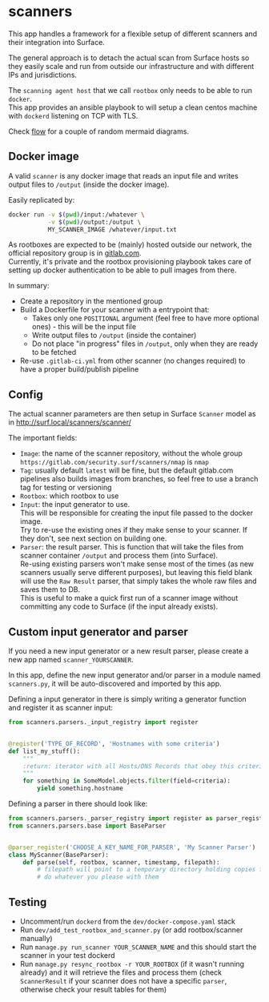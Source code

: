 # scanners

This app handles a framework for a flexible setup of different scanners and their integration into Surface.

The general approach is to detach the actual scan from Surface hosts so they easily scale and run from outside our infrastructure and with different IPs and jurisdictions.

The `scanning agent host` that we call `rootbox` only needs to be able to run `docker`.  
This app provides an ansible playbook to will setup a clean centos machine with `dockerd` listening on TCP with TLS. 

Check [flow](flow.md) for a couple of random mermaid diagrams.

## Docker image

A valid `scanner` is any docker image that reads an input file and writes output files to `/output` (inside the docker image).

Easily replicated by:

```bash
docker run -v $(pwd)/input:/whatever \
           -v $(pwd)/output:/output \
           MY_SCANNER_IMAGE /whatever/input.txt
```

As rootboxes are expected to be (mainly) hosted outside our network, the official repository group is in [gitlab.com](https://gitlab.com/security.surf/scanners).  
Currently, it's private and the rootbox provisioning playbook takes care of setting up docker authentication to be able to pull images from there.

In summary:

* Create a repository in the mentioned group
* Build a Dockerfile for your scanner with a entrypoint that:
    * Takes only one `POSITIONAL` argument (feel free to have more optional ones) - this will be the input file
    * Write output files to `/output` (inside the container)
    * Do not place "in progress" files in `/output`, only when they are ready to be fetched
* Re-use `.gitlab-ci.yml` from other scanner (no changes required) to have a proper build/publish pipeline

## Config 

The actual scanner parameters are then setup in Surface `Scanner` model as in http://surf.local/scanners/scanner/

The important fields:

* `Image`: the name of the scanner repository, without the whole group
  `https://gitlab.com/security.surf/scanners/nmap` is `nmap`
* `Tag`: usually default `latest` will be fine, but the default gitlab.com pipelines also builds images from branches, so feel free to use a branch tag for testing or versioning
* `Rootbox`: which rootbox to use
* `Input`: the input generator to use.  
   This will be responsible for creating the input file passed to the docker image.  
   Try to re-use the existing ones if they make sense to your scanner. If they don't, see next section on building one.
* `Parser`: the result parser.
   This is function that will take the files from scanner container `/output` and process them (into Surface).  
   Re-using existing parsers won't make sense most of the times (as new scanners usually serve different purposes), but leaving this field blank will use the `Raw Result` parser, that simply takes the whole raw files and saves them to DB.  
   This is useful to make a quick first run of a scanner image without committing any code to Surface (if the input already exists).

## Custom input generator and parser

If you need a new input generator or a new result parser, please create a new app named `scanner_YOURSCANNER`.

In this app, define the new input generator and/or parser in a module named `scanners.py`, it will be auto-discovered and imported by this app.

Defining a input generator in there is simply writing a generator function and register it as scanner input:

```python
from scanners.parsers._input_registry import register


@register('TYPE_OF_RECORD', 'Hostnames with some criteria')
def list_my_stuff():
    """
    :return: iterator with all Hosts/DNS Records that obey this criteria
    """
    for something in SomeModel.objects.filter(field=criteria):
        yield something.hostname
```

Defining a parser in there should look like:

```python
from scanners.parsers._parser_registry import register as parser_register
from scanners.parsers.base import BaseParser


@parser_register('CHOOSE_A_KEY_NAME_FOR_PARSER', 'My Scanner Parser')
class MyScanner(BaseParser):
    def parse(self, rootbox, scanner, timestamp, filepath):
        # filepath will point to a temporary directory holding copies from scanner /output/ files
        # do whatever you please with them
```

## Testing

* Uncomment/run `dockerd` from the `dev/docker-compose.yaml` stack
* Run `dev/add_test_rootbox_and_scanner.py` (or add rootbox/scanner manually)
* Run `manage.py run_scanner YOUR_SCANNER_NAME` and this should start the scanner in your test dockerd
* Run `manage.py resync_rootbox -r YOUR_ROOTBOX` (if it wasn't running already) and it will retrieve the files and process them (check `ScannerResult` if your scanner does not have a specific `parser`, otherwise check your result tables for them)
